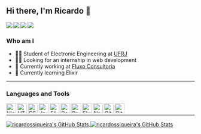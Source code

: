 <link href="style.css" rel="stylesheet" />

## Hi there, I'm Ricardo 👋

[]()

[<img align="left" src="https://img.shields.io/badge/-Linkedin-blue?style=flat-square&logo=Linkedin&logoColor=white&link=https://www.linkedin.com/in/ricardo-santos-siqueira-1aaa1618b/" />](https://img.shields.io/badge/--blue?style=flat-square&logo=Linkedin&logoColor=white&link=https://www.linkedin.com/in/ricardo-santos-siqueira-1aaa1618b/)

<img align="left" src="https://img.shields.io/badge/- ricardosantossiqueira@poli.ufrj.br -red?style=flat-square&logo=Gmail&logoColor=white&" />

[<img align="left" src="https://img.shields.io/badge/- Github-black?style=flat-square&logo=Github&logoColor=white&link=https://github.com/ricardossiqueira/" />](https://github.com/ricardossiqueira/)


[<img align="left" src="https://img.shields.io/badge/-Whatsapp-green?style=flat-square&logo=whatsapp&logoColor=white&link=https://wa.me/5521989491661" />](https://wa.me/5521989491661)

<br/>

### Who am I

- 👨‍🎓 Student of Electronic Engineering at [UFRJ](https://ufrj.br/)
- 👨‍💼 Looking for an internship in web development
- 💼 Currently working at [Fluxo Consultoria](https://fluxoconsultoria.poli.ufrj.br/)
- 📝 Currently learning Elixir

<hr/>

### Languages and Tools

<img align="left" alt="Visual Studio Code" width="26px" src="https://simpleicons.org/icons/visualstudiocode.svg"/>
<img align="left" alt="HTML5" width="26px" src="https://simpleicons.org/icons/html5.svg" />
<img align="left" alt="CSS3" width="26px" src="https://simpleicons.org/icons/css3.svg" />
<img align="left" alt="JavaScript" width="26px" src="https://simpleicons.org/icons/javascript.svg" />
<img align="left" alt="Elixir" width="26px" src="https://simpleicons.org/icons/elixir.svg" />
<img align="left" alt="Dart" width="26px" src="https://simpleicons.org/icons/dart.svg" />
<img align="left" alt="React and React Native" width="26px" src="https://simpleicons.org/icons/react.svg"/>
<img align="left" alt="Flutter" width="26px" src="https://simpleicons.org/icons/flutter.svg" />
<img align="left" alt="Node.js" width="26px" src="https://simpleicons.org/icons/node-dot-js.svg" />
<img align="left" alt="Git" width="26px" src="https://simpleicons.org/icons/git.svg" />
<img align="left" alt="GitHub" width="26px" src="https://simpleicons.org/icons/github.svg" />

<br/>
<hr/>

<a href="https://github.com/anuraghazra/github-readme-stats">
  <img  align="center"  alt="ricardossiqueira's GitHub Stats"  src="https://github-readme-stats.codestackr.vercel.app/api?username=ricardossiqueira&show_icons=true&hide_border=true&count_private=true&hide=stars" />
</a>

<a href="https://github.com/anuraghazra/github-readme-stats">
  <img  align="center"  alt="ricardossiqueira's GitHub Stats"  src="https://github-readme-stats.vercel.app/api/top-langs/?username=ricardossiqueira&layout=compact&hide_border=true" />
</a>
